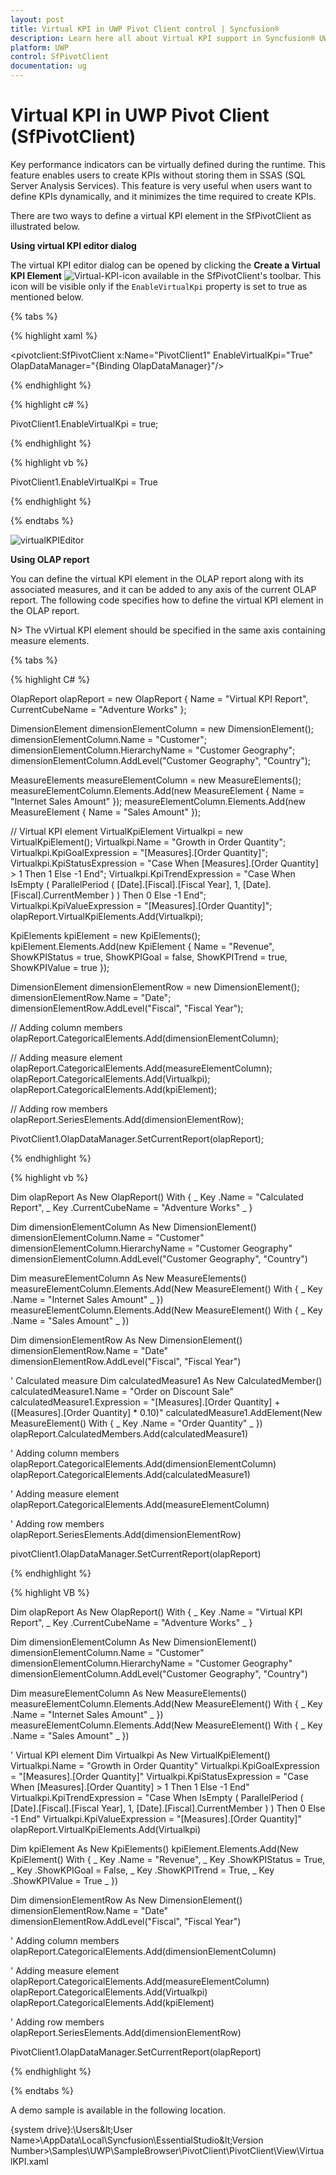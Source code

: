 ```yaml
---
layout: post
title: Virtual KPI in UWP Pivot Client control | Syncfusion®
description: Learn here all about Virtual KPI support in Syncfusion® UWP Pivot Client (SfPivotClient) control and more.
platform: UWP
control: SfPivotClient
documentation: ug
---
```


# Virtual KPI in UWP Pivot Client (SfPivotClient)

Key performance indicators can be virtually defined during the runtime. This feature enables users to create KPIs without storing them in SSAS (SQL Server Analysis Services). This feature is very useful when users want to define KPIs dynamically, and it minimizes the time required to create KPIs.

There are two ways to define a virtual KPI element in the SfPivotClient as illustrated below.

**Using virtual KPI editor dialog**

The virtual KPI editor dialog can be opened by clicking the **Create a Virtual KPI Element** ![Virtual-KPI-icon](Virtual-KPI_images/Virtual-KPI-icon.png) available in the SfPivotClient's toolbar. This icon will be visible only if the `EnableVirtualKpi` property is set to true as mentioned below.

{% tabs %}

{% highlight xaml %}

<pivotclient:SfPivotClient x:Name="PivotClient1" EnableVirtualKpi="True" OlapDataManager="{Binding OlapDataManager}"/>

{% endhighlight %}

{% highlight c# %}

PivotClient1.EnableVirtualKpi = true;

{% endhighlight %}

{% highlight vb %}

PivotClient1.EnableVirtualKpi = True

{% endhighlight %}

{% endtabs %}

![virtualKPIEditor](Virtual-KPI_images/virtualKPIEditor.png)

**Using OLAP report**

You can define the virtual KPI element in the OLAP report along with its associated measures, and it can be added to any axis of the current OLAP report. The following code specifies how to define the virtual KPI element in the OLAP report.

N> The vVirtual KPI element should be specified in the same axis containing measure elements.

{% tabs %}

{% highlight C# %}

OlapReport olapReport = new OlapReport
{
    Name = "Virtual KPI Report",
    CurrentCubeName = "Adventure Works"
};

DimensionElement dimensionElementColumn = new DimensionElement();
dimensionElementColumn.Name = "Customer";
dimensionElementColumn.HierarchyName = "Customer Geography";
dimensionElementColumn.AddLevel("Customer Geography", "Country");

MeasureElements measureElementColumn = new MeasureElements();
measureElementColumn.Elements.Add(new MeasureElement { Name = "Internet Sales Amount" });
measureElementColumn.Elements.Add(new MeasureElement { Name = "Sales Amount" });

// Virtual KPI element
VirtualKpiElement Virtualkpi = new VirtualKpiElement();
Virtualkpi.Name = "Growth in Order Quantity";
Virtualkpi.KpiGoalExpression = "[Measures].[Order Quantity]";
Virtualkpi.KpiStatusExpression = "Case When [Measures].[Order Quantity] > 1 Then 1 Else -1 End";
Virtualkpi.KpiTrendExpression = "Case When IsEmpty ( ParallelPeriod ( [Date].[Fiscal].[Fiscal Year], 1, [Date].[Fiscal].CurrentMember ) ) Then 0  Else -1 End";
Virtualkpi.KpiValueExpression = "[Measures].[Order Quantity]";
olapReport.VirtualKpiElements.Add(Virtualkpi);

KpiElements kpiElement = new KpiElements();
kpiElement.Elements.Add(new KpiElement { Name = "Revenue", ShowKPIStatus = true, ShowKPIGoal = false, ShowKPITrend = true, ShowKPIValue = true });

DimensionElement dimensionElementRow = new DimensionElement();
dimensionElementRow.Name = "Date";
dimensionElementRow.AddLevel("Fiscal", "Fiscal Year");

// Adding column members
olapReport.CategoricalElements.Add(dimensionElementColumn);

// Adding measure element
olapReport.CategoricalElements.Add(measureElementColumn);
olapReport.CategoricalElements.Add(Virtualkpi);
olapReport.CategoricalElements.Add(kpiElement);

// Adding row members
olapReport.SeriesElements.Add(dimensionElementRow);

PivotClient1.OlapDataManager.SetCurrentReport(olapReport);

{% endhighlight %}

{% highlight vb %}

Dim olapReport As New OlapReport() With { _
    Key .Name = "Calculated Report", _
    Key .CurrentCubeName = "Adventure Works" _
}

Dim dimensionElementColumn As New DimensionElement()
dimensionElementColumn.Name = "Customer"
dimensionElementColumn.HierarchyName = "Customer Geography"
dimensionElementColumn.AddLevel("Customer Geography", "Country")

Dim measureElementColumn As New MeasureElements()
measureElementColumn.Elements.Add(New MeasureElement() With { _
    Key .Name = "Internet Sales Amount" _
})
measureElementColumn.Elements.Add(New MeasureElement() With { _
    Key .Name = "Sales Amount" _
})

Dim dimensionElementRow As New DimensionElement()
dimensionElementRow.Name = "Date"
dimensionElementRow.AddLevel("Fiscal", "Fiscal Year")

' Calculated measure
Dim calculatedMeasure1 As New CalculatedMember()
calculatedMeasure1.Name = "Order on Discount Sale"
calculatedMeasure1.Expression = "[Measures].[Order Quantity] + ([Measures].[Order Quantity] * 0.10)"
calculatedMeasure1.AddElement(New MeasureElement() With { _
    Key .Name = "Order Quantity" _
})
olapReport.CalculatedMembers.Add(calculatedMeasure1)

' Adding column members
olapReport.CategoricalElements.Add(dimensionElementColumn)
olapReport.CategoricalElements.Add(calculatedMeasure1)

' Adding measure element
olapReport.CategoricalElements.Add(measureElementColumn)

' Adding row members
olapReport.SeriesElements.Add(dimensionElementRow)

pivotClient1.OlapDataManager.SetCurrentReport(olapReport)

{% endhighlight %}

{% highlight VB %}

Dim olapReport As New OlapReport() With { _
    Key .Name = "Virtual KPI Report", _
    Key .CurrentCubeName = "Adventure Works" _
}

Dim dimensionElementColumn As New DimensionElement()
dimensionElementColumn.Name = "Customer"
dimensionElementColumn.HierarchyName = "Customer Geography"
dimensionElementColumn.AddLevel("Customer Geography", "Country")

Dim measureElementColumn As New MeasureElements()
measureElementColumn.Elements.Add(New MeasureElement() With { _
    Key .Name = "Internet Sales Amount" _
})
measureElementColumn.Elements.Add(New MeasureElement() With { _
    Key .Name = "Sales Amount" _
})

' Virtual KPI element
Dim Virtualkpi As New VirtualKpiElement()
Virtualkpi.Name = "Growth in Order Quantity"
Virtualkpi.KpiGoalExpression = "[Measures].[Order Quantity]"
Virtualkpi.KpiStatusExpression = "Case When [Measures].[Order Quantity] > 1 Then 1 Else -1 End"
Virtualkpi.KpiTrendExpression = "Case When IsEmpty ( ParallelPeriod ( [Date].[Fiscal].[Fiscal Year], 1, [Date].[Fiscal].CurrentMember ) ) Then 0  Else -1 End"
Virtualkpi.KpiValueExpression = "[Measures].[Order Quantity]"
olapReport.VirtualKpiElements.Add(Virtualkpi)

Dim kpiElement As New KpiElements()
kpiElement.Elements.Add(New KpiElement() With { _
    Key .Name = "Revenue", _
    Key .ShowKPIStatus = True, _
    Key .ShowKPIGoal = False, _
    Key .ShowKPITrend = True, _
    Key .ShowKPIValue = True _
})

Dim dimensionElementRow As New DimensionElement()
dimensionElementRow.Name = "Date"
dimensionElementRow.AddLevel("Fiscal", "Fiscal Year")

' Adding column members
olapReport.CategoricalElements.Add(dimensionElementColumn)

' Adding measure element
olapReport.CategoricalElements.Add(measureElementColumn)
olapReport.CategoricalElements.Add(Virtualkpi)
olapReport.CategoricalElements.Add(kpiElement)

' Adding row members
olapReport.SeriesElements.Add(dimensionElementRow)

PivotClient1.OlapDataManager.SetCurrentReport(olapReport)

{% endhighlight %}

{% endtabs %}

A demo sample is available in the following location.

{system drive}:\Users\&lt;User Name&gt;\AppData\Local\Syncfusion\EssentialStudio\&lt;Version Number&gt;\Samples\UWP\SampleBrowser\PivotClient\PivotClient\View\VirtualKPI.xaml
